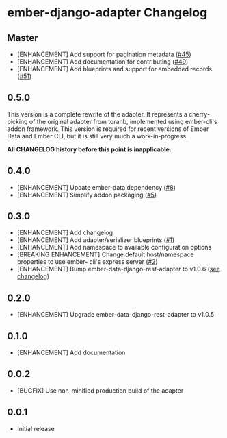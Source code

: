 ember-django-adapter Changelog
==============================

Master
------

* [ENHANCEMENT] Add support for pagination metadata
  ([#45](https://github.com/dustinfarris/ember-django-adapter/pull/45))
* [ENHANCEMENT] Add documentation for contributing
  ([#49](https://github.com/dustinfarris/ember-django-adapter/pull/49))
* [ENHANCEMENT] Add blueprints and support for embedded records
  ([#51](https://github.com/dustinfarris/ember-django-adapter/pull/51))


0.5.0
-----

This version is a complete rewrite of the adapter.  It represents a
cherry-picking of the original adapter from toranb, implemented using
ember-cli's addon framework.  This version is required for recent versions of
Ember Data and Ember CLI, but it is still very much a work-in-progress.

**All CHANGELOG history before this point is inapplicable.**


0.4.0
-----

* [ENHANCEMENT] Update ember-data dependency
  ([#8](https://github.com/dustinfarris/ember-django-adapter/pull/8))
* [ENHANCEMENT] Simplify addon packaging
  ([#5](https://github.com/dustinfarris/ember-django-adapter/pull/5))


0.3.0
-----

* [ENHANCEMENT] Add changelog
* [ENHANCEMENT] Add adapter/serializer blueprints
  ([#1](https://github.com/dustinfarris/ember-django-adapter/issues/1))
* [ENHANCEMENT] Add namespace to available configuration options
* [BREAKING ENHANCEMENT] Change default host/namespace properties to use ember-
  cli's express server
  ([#2](https://github.com/dustinfarris/ember-django-adapter/pull/2))
* [ENHANCEMENT] Bump ember-data-django-rest-adapter to v1.0.6
  ([see changelog](https://github.com/toranb/ember-data-django-rest-adapter/blob/master/CHANGELOG.md#106))


0.2.0
-----

* [ENHANCEMENT] Upgrade ember-data-django-rest-adapter to v1.0.5


0.1.0
-----

* [ENHANCEMENT] Add documentation


0.0.2
-----

* [BUGFIX] Use non-minified production build of the adapter


0.0.1
-----

* Initial release
